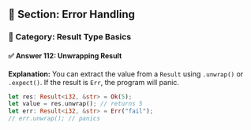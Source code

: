 ## 📘 Section: Error Handling  
### 🔹 Category: Result Type Basics  
#### ✅ Answer 112: Unwrapping Result

**Explanation:**
You can extract the value from a `Result` using `.unwrap()` or `.expect()`. If the result is `Err`, the program will panic.

```rust
let res: Result<i32, &str> = Ok(5);
let value = res.unwrap(); // returns 5
let err: Result<i32, &str> = Err("fail");
// err.unwrap(); // panics
```
